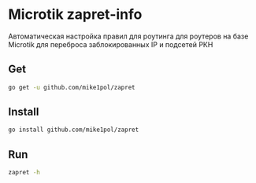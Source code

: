 # Microtik zapret-info

Автоматическая настройка правил для роутинга для роутеров на базе Microtik для переброса заблокированных IP и подсетей РКН

## Get
```sh
go get -u github.com/mike1pol/zapret
```
## Install
```sh
go install github.com/mike1pol/zapret
```

## Run
```sh
zapret -h
```
